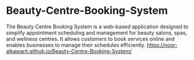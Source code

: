 # Beauty-Centre-Booking-System
The Beauty Centre Booking System is a web-based application designed to simplify appointment scheduling and management for beauty salons, spas, and wellness centres. It allows customers to book services online and enables businesses to manage their schedules efficiently.
https://noor-alkawarit.github.io/Beauty-Centre-Booking-System/
